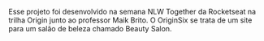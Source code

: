Esse projeto foi desenvolvido na semana NLW Together da Rocketseat na trilha Origin junto ao professor Maik Brito.
O OriginSix se trata de um site para um salão de beleza chamado Beauty Salon.